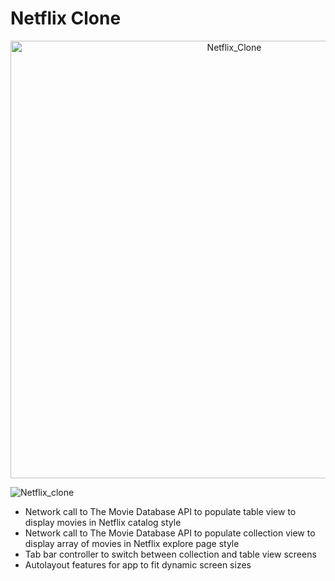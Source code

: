 # Netflix Clone
<p align="center"> 
  <img width="700" alt="Netflix_Clone" src="https://user-images.githubusercontent.com/109322859/224818013-91283bda-a22d-4b19-9811-9c949e442406.gif">
</p>


![Netflix_clone](https://user-images.githubusercontent.com/109322859/224818013-91283bda-a22d-4b19-9811-9c949e442406.gif)

- Network call to The Movie Database API to populate table view to display movies in Netflix catalog style
- Network call to The Movie Database API to populate collection view to display array of movies in Netflix explore page style
- Tab bar controller to switch between collection and table view screens
- Autolayout features for app to fit dynamic screen sizes
